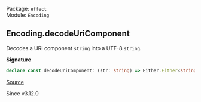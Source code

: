 Package: `effect`<br />
Module: `Encoding`<br />

## Encoding.decodeUriComponent

Decodes a URI component `string` into a UTF-8 `string`.

**Signature**

```ts
declare const decodeUriComponent: (str: string) => Either.Either<string, DecodeException>
```

[Source](https://github.com/Effect-TS/effect/tree/main/packages/effect/src/Encoding.ts#L109)

Since v3.12.0